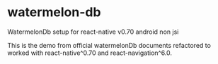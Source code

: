 # watermelon-db
WatermelonDb setup for react-native v0.70 android non jsi

This is the demo from official watermelonDb documents refactored to worked with react-native^0.70 and react-navigation^6.0.
